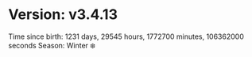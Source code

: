 # Version: v3.4.13
Time since birth: 1231 days, 29545 hours, 1772700 minutes, 106362000 seconds
Season: Winter ❄️
